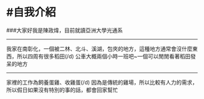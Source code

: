 #自我介紹
=========
###大家好我是陳政煒，目前就讀亞洲大學光通系
***
我家在南彰化，一個被二林、北斗、溪湖，包夾的地方，這種地方通常會沒什麼東西，所以四周有很多稻田(/d)
公車大概兩個小時一班吧~一個可以閒閒看著稻田發呆的地方
***
家裡的工作為飼養蛋雞、收雞蛋(/d)
因為是傳統的雞場，所以比較有人力的需求，所以假日如果沒有特別的事的話，都會回家幫忙
